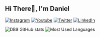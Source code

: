 ## Hi There👋, I'm Daniel

[![Instagram](https://img.shields.io/badge/Instagram-E4405F?style=for-the-badge&logo=instagram&logoColor=white)]( )
[![Youtube](https://img.shields.io/badge/YouTube-FF0000?style=for-the-badge&logo=youtube&logoColor=white)]( )
[![Twitter](https://img.shields.io/badge/Twitter-1DA1F2?style=for-the-badge&logo=twitter&logoColor=white)]()
[![LinkedIn](https://img.shields.io/badge/LinkedIn-0077B5?style=for-the-badge&logo=linkedin&logoColor=white)](/)

![DB9 GitHub stats](https://github-readme-stats.vercel.app/api?username=dev-DB9&bg_color=30,FFFFFF,E8F2FF&title_color=blue&text_color=blue)
![Most Used Languages](https://github-readme-stats.vercel.app/api/top-langs/?username=dev-DB9&bg_color=30,FFFFFF,E8F2FF&title_color=blue&text_color=blue) 
